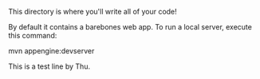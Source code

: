 This directory is where you'll write all of your code!

By default it contains a barebones web app. To run a local server, execute this
command:

mvn appengine:devserver

This is a test line by Thu.
